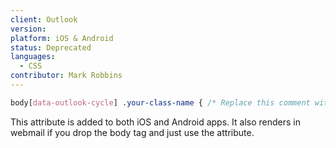 ```yaml
---
client: Outlook
version:
platform: iOS & Android
status: Deprecated
languages:
  - CSS
contributor: Mark Robbins
---
```


```css
body[data-outlook-cycle] .your-class-name { /* Replace this comment with your styles */ }
```

This attribute is added to both iOS and Android apps. It also renders in webmail if you drop the body tag and just use the attribute.
